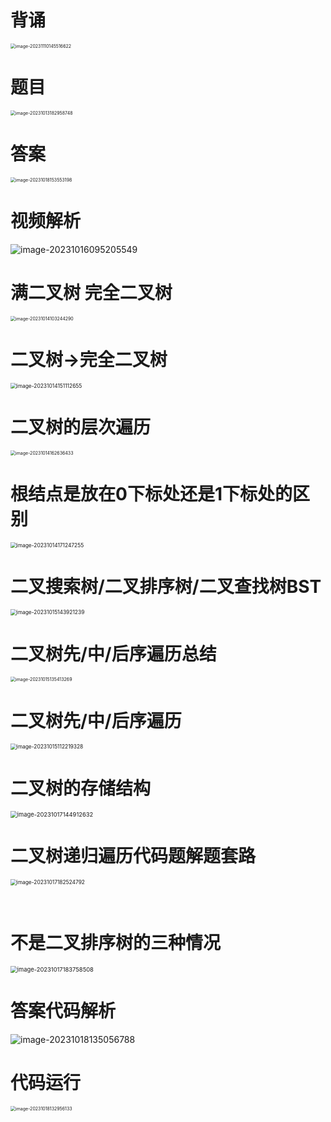 # 背诵

<img src="https://cvp.oss-cn-shanghai.aliyuncs.com/picgo/202311101455847.png" alt="image-20231110145516622" style="zoom:50%;" />



# 题目

<img src="https://cvp.oss-cn-shanghai.aliyuncs.com/picgo/202310131829931.png" alt="image-20231013182958748" style="zoom: 50%;" />



# 答案

<img src="https://cvp.oss-cn-shanghai.aliyuncs.com/picgo/202310181535409.png" alt="image-20231018153553198" style="zoom:50%;" />



# 视频解析

![image-20231016095205549](https://cvp.oss-cn-shanghai.aliyuncs.com/picgo/202310160952745.png)



# 满二叉树 完全二叉树

<img src="https://cvp.oss-cn-shanghai.aliyuncs.com/picgo/202310141032478.png" alt="image-20231014103244290" style="zoom:50%;" />



# 二叉树→完全二叉树

<img src="https://cvp.oss-cn-shanghai.aliyuncs.com/picgo/202310141511717.png" alt="image-20231014151112655" style="zoom: 60%;" />



# 二叉树的层次遍历

 <img src="https://cvp.oss-cn-shanghai.aliyuncs.com/picgo/202310141626530.png" alt="image-20231014162636433" style="zoom: 50%;" />                                       



# 根结点是放在0下标处还是1下标处的区别

<img src="https://cvp.oss-cn-shanghai.aliyuncs.com/picgo/202310141712404.png" alt="image-20231014171247255" style="zoom: 60%;" />



# 二叉搜索树/二叉排序树/二叉查找树BST

<img src="https://cvp.oss-cn-shanghai.aliyuncs.com/picgo/202310151439322.png" alt="image-20231015143921239" style="zoom:60%;" />



# 二叉树先/中/后序遍历总结

<img src="https://cvp.oss-cn-shanghai.aliyuncs.com/picgo/202310151354351.png" alt="image-20231015135413269" style="zoom:50%;" />





# 二叉树先/中/后序遍历

<img src="https://cvp.oss-cn-shanghai.aliyuncs.com/picgo/202310151122564.png" alt="image-20231015112219328" style="zoom:60%;" />

# 二叉树的存储结构

<img src="https://cvp.oss-cn-shanghai.aliyuncs.com/picgo/202310171449775.png" alt="image-20231017144912632" style="zoom:67%;" />



# 二叉树递归遍历代码题解题套路

<img src="https://cvp.oss-cn-shanghai.aliyuncs.com/picgo/202310171825052.png" alt="image-20231017182524792" style="zoom: 60%;" />

​                  

# 不是二叉排序树的三种情况

<img src="https://cvp.oss-cn-shanghai.aliyuncs.com/picgo/202310171837629.png" alt="image-20231017183758508" style="zoom: 67%;" />



# 答案代码解析

![image-20231018135056788](https://cvp.oss-cn-shanghai.aliyuncs.com/picgo/202310181350061.png)



# 代码运行

<img src="https://cvp.oss-cn-shanghai.aliyuncs.com/picgo/202310181329302.png" alt="image-20231018132956133" style="zoom:50%;" />
